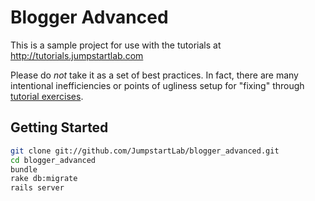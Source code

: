 # Blogger Advanced

This is a sample project for use with the tutorials at http://tutorials.jumpstartlab.com

Please do _not_ take it as a set of best practices. In fact, there are many intentional inefficiencies or points of ugliness setup for "fixing" through [tutorial exercises](http://tutorials.jumpstartlab.com/projects/ruby.html).


## Getting Started

```bash
git clone git://github.com/JumpstartLab/blogger_advanced.git
cd blogger_advanced
bundle
rake db:migrate
rails server
```